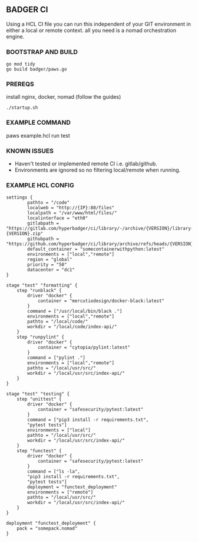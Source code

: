 ## BADGER CI

Using a HCL CI file you can run this independent of your GIT environment in either a local or remote context. all you need is a nomad orchestration engine.

### BOOTSTRAP AND BUILD

```
go mod tidy
go build badger/paws.go
```

### PREREQS
install nginx, docker, nomad (follow the guides)

```
./startup.sh 
```

### EXAMPLE COMMAND
paws example.hcl run test

### KNOWN ISSUES
- Haven't tested or implemented remote CI i.e. gitlab/github.
- Environments are ignored so no filtering local/remote when running.

### EXAMPLE HCL CONFIG

```
settings {
        pathto = "/code"
        localweb = "http://{IP}:80/files"
        localpath = "/var/www/html/files/"
        localinterface = "eth0"
        gitlabpath = "https://gitlab.com/hyperbadger/ci/library/-/archive/{VERSION}/library-{VERSION}.zip"
        githubpath = "https://github.com/hyperbadger/ci/library/archive/refs/heads/{VERSION}.zip"
        default_container = "somecontainerwithpython:latest"
        environments = ["local","remote"]
        region = "global"
        priority = "50"
        datacenter = "dc1"
}

stage "test" "formatting" {
    step "runblack" {
        driver "docker" {
            container = "mercutiodesign/docker-black:latest"
        }
        command = ["/usr/local/bin/black ."]
        environments = ["local","remote"]
        pathto = "/local/code/"
        workdir = "/local/code/index-api/"
    }
    step "runpylint" {
        driver "docker" {
            container = "cytopia/pylint:latest"
        }
        command = ["pylint ."]
        environments = ["local","remote"]
        pathto = "/local/usr/src/"
        workdir = "/local/usr/src/index-api/"
    }
}

stage "test" "testing" {
    step "unittest" {
        driver "docker" {
            container = "safesecurity/pytest:latest"
        }
        command = ["pip3 install -r requirements.txt",
        "pytest tests"]
        environments = ["local"]
        pathto = "/local/usr/src/"
        workdir = "/local/usr/src/index-api/"
    }
    step "functest" {
        driver "docker" {
            container = "safesecurity/pytest:latest"
        }
        command = ["ls -la",
        "pip3 install -r requirements.txt",
        "pytest tests"]
        deployment = "functest_deployment"
        environments = ["remote"]
        pathto = "/local/usr/src/"
        workdir = "/local/usr/src/index-api/"
    }
}

deployment "functest_deployment" {
    pack = "somepack.nomad"
}
```